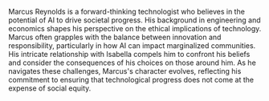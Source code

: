 Marcus Reynolds is a forward-thinking technologist who believes in the potential of AI to drive societal progress. His background in engineering and economics shapes his perspective on the ethical implications of technology. Marcus often grapples with the balance between innovation and responsibility, particularly in how AI can impact marginalized communities. His intricate relationship with Isabella compels him to confront his beliefs and consider the consequences of his choices on those around him. As he navigates these challenges, Marcus's character evolves, reflecting his commitment to ensuring that technological progress does not come at the expense of social equity. 

